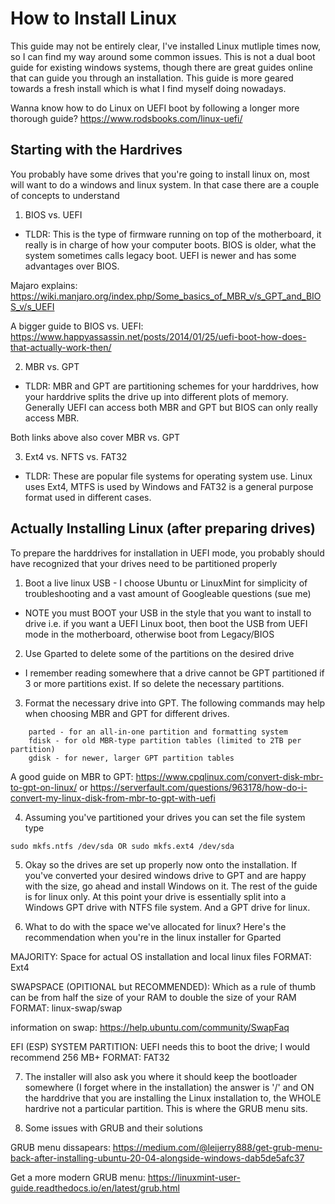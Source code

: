 # How to Install Linux 

This guide may not be entirely clear, I've installed Linux mutliple times now, so I can find my way around some common issues. This is not a dual boot guide for existing windows systems, though there are great guides online that can guide you through an installation. This guide is more geared towards a fresh install which is what I find myself doing nowadays. 

Wanna know how to do Linux on UEFI boot by following a longer more thorough guide? https://www.rodsbooks.com/linux-uefi/

## Starting with the Hardrives 

You probably have some drives that you're going to install linux on, most will want to do a windows and linux system. In that case there are a couple of concepts to understand 

1) BIOS vs. UEFI 

- TLDR: This is the type of firmware running on top of the motherboard, it really is in charge of how your computer boots. BIOS is older, what the system sometimes calls legacy boot. UEFI is newer and has some advantages over BIOS.

Majaro explains: https://wiki.manjaro.org/index.php/Some_basics_of_MBR_v/s_GPT_and_BIOS_v/s_UEFI

A bigger guide to BIOS vs. UEFI: https://www.happyassassin.net/posts/2014/01/25/uefi-boot-how-does-that-actually-work-then/

2) MBR vs. GPT 

- TLDR: MBR and GPT are partitioning schemes for your harddrives, how your harddrive splits the drive up into different plots of memory. Generally UEFI can access both MBR and GPT but BIOS can only really access MBR.  

Both links above also cover MBR vs. GPT

3) Ext4 vs. NFTS vs. FAT32

- TLDR: These are popular file systems for operating system use. Linux uses Ext4, MTFS is used by Windows and FAT32 is a general purpose format used in different cases. 


## Actually Installing Linux (after preparing drives)

To prepare the harddrives for installation in UEFI mode, you probably should have recognized that your drives need to be partitioned properly

1) Boot a live linux USB - I choose Ubuntu or LinuxMint for simplicity of troubleshooting and a vast amount of Googleable questions (sue me)

  - NOTE you must BOOT your USB in the style that you want to install to drive i.e. if you want a UEFI Linux boot, then boot the USB from UEFI mode in the motherboard, otherwise boot from Legacy/BIOS

2) Use Gparted to delete some of the partitions on the desired drive

  - I remember reading somewhere that a drive cannot be GPT partitioned if 3 or more partitions exist. If so delete the necessary partitions. 

3) Format the necessary drive into GPT. The following commands may help when choosing MBR and GPT for different drives. 

```
    parted - for an all-in-one partition and formatting system
    fdisk - for old MBR-type partition tables (limited to 2TB per partition)
    gdisk - for newer, larger GPT partition tables
```

A good guide on MBR to GPT: https://www.cpqlinux.com/convert-disk-mbr-to-gpt-on-linux/ or https://serverfault.com/questions/963178/how-do-i-convert-my-linux-disk-from-mbr-to-gpt-with-uefi


4) Assuming you've partitioned your drives you can set the file system type 

```
sudo mkfs.ntfs /dev/sda OR sudo mkfs.ext4 /dev/sda
```

5) Okay so the drives are set up properly now onto the installation. If you've converted your desired windows drive to GPT and are happy with the size, go ahead and install Windows on it. The rest of the guide is for linux only. At this point your drive is essentially split into a Windows GPT drive with NTFS file system. And a GPT drive for linux.  

6) What to do with the space we've allocated for linux? Here's the recommendation when you're in the linux installer for Gparted

MAJORITY: Space for actual OS installation and local linux files 
FORMAT: Ext4

SWAPSPACE (OPITIONAL but RECOMMENDED): Which as a rule of thumb can be from half the size of your RAM to double the size of your RAM 
FORMAT: linux-swap/swap

information on swap: https://help.ubuntu.com/community/SwapFaq

EFI (ESP) SYSTEM PARTITION: UEFI needs this to boot the drive; I would recommend 256 MB+
FORMAT: FAT32

7) The installer will also ask you where it should keep the bootloader somewhere (I forget where in the installation) the answer is '/' and ON the harddrive that you are installing the Linux installation to, the WHOLE hardrive not a particular partition. This is where the GRUB menu sits. 


8) Some issues with GRUB and their solutions

GRUB menu dissapears: https://medium.com/@leijerry888/get-grub-menu-back-after-installing-ubuntu-20-04-alongside-windows-dab5de5afc37

Get a more modern GRUB menu: https://linuxmint-user-guide.readthedocs.io/en/latest/grub.html




